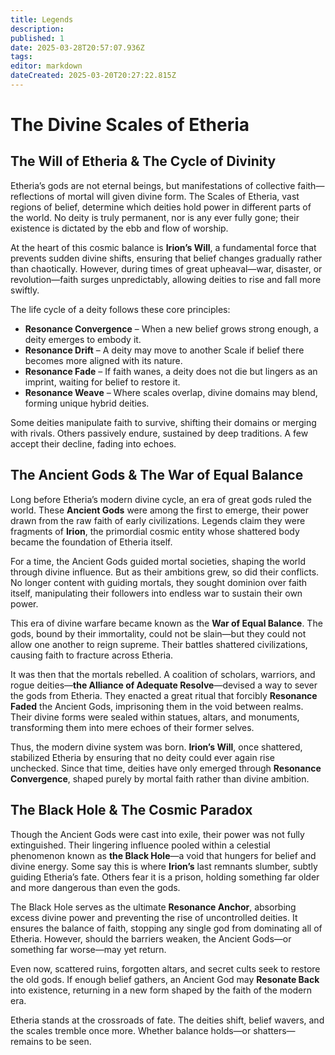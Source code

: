 ```yaml
---
title: Legends
description: 
published: 1
date: 2025-03-28T20:57:07.936Z
tags: 
editor: markdown
dateCreated: 2025-03-20T20:27:22.815Z
---
```


# The Divine Scales of Etheria

## The Will of Etheria & The Cycle of Divinity
Etheria’s gods are not eternal beings, but manifestations of collective faith—reflections of mortal will given divine form. The Scales of Etheria, vast regions of belief, determine which deities hold power in different parts of the world. No deity is truly permanent, nor is any ever fully gone; their existence is dictated by the ebb and flow of worship.

At the heart of this cosmic balance is **Irion’s Will**, a fundamental force that prevents sudden divine shifts, ensuring that belief changes gradually rather than chaotically. However, during times of great upheaval—war, disaster, or revolution—faith surges unpredictably, allowing deities to rise and fall more swiftly.

The life cycle of a deity follows these core principles:

- **Resonance Convergence** – When a new belief grows strong enough, a deity emerges to embody it.
- **Resonance Drift** – A deity may move to another Scale if belief there becomes more aligned with its nature.
- **Resonance Fade** – If faith wanes, a deity does not die but lingers as an imprint, waiting for belief to restore it.
- **Resonance Weave** – Where scales overlap, divine domains may blend, forming unique hybrid deities.

Some deities manipulate faith to survive, shifting their domains or merging with rivals. Others passively endure, sustained by deep traditions. A few accept their decline, fading into echoes.

## The Ancient Gods & The War of Equal Balance
Long before Etheria’s modern divine cycle, an era of great gods ruled the world. These **Ancient Gods** were among the first to emerge, their power drawn from the raw faith of early civilizations. Legends claim they were fragments of **Irion**, the primordial cosmic entity whose shattered body became the foundation of Etheria itself.

For a time, the Ancient Gods guided mortal societies, shaping the world through divine influence. But as their ambitions grew, so did their conflicts. No longer content with guiding mortals, they sought dominion over faith itself, manipulating their followers into endless war to sustain their own power.

This era of divine warfare became known as the **War of Equal Balance**. The gods, bound by their immortality, could not be slain—but they could not allow one another to reign supreme. Their battles shattered civilizations, causing faith to fracture across Etheria.

It was then that the mortals rebelled. A coalition of scholars, warriors, and rogue deities—**the Alliance of Adequate Resolve**—devised a way to sever the gods from Etheria. They enacted a great ritual that forcibly **Resonance Faded** the Ancient Gods, imprisoning them in the void between realms. Their divine forms were sealed within statues, altars, and monuments, transforming them into mere echoes of their former selves.

Thus, the modern divine system was born. **Irion’s Will**, once shattered, stabilized Etheria by ensuring that no deity could ever again rise unchecked. Since that time, deities have only emerged through **Resonance Convergence**, shaped purely by mortal faith rather than divine ambition.

## The Black Hole & The Cosmic Paradox
Though the Ancient Gods were cast into exile, their power was not fully extinguished. Their lingering influence pooled within a celestial phenomenon known as **the Black Hole**—a void that hungers for belief and divine energy. Some say this is where **Irion’s** last remnants slumber, subtly guiding Etheria’s fate. Others fear it is a prison, holding something far older and more dangerous than even the gods.

The Black Hole serves as the ultimate **Resonance Anchor**, absorbing excess divine power and preventing the rise of uncontrolled deities. It ensures the balance of faith, stopping any single god from dominating all of Etheria. However, should the barriers weaken, the Ancient Gods—or something far worse—may yet return.

Even now, scattered ruins, forgotten altars, and secret cults seek to restore the old gods. If enough belief gathers, an Ancient God may **Resonate Back** into existence, returning in a new form shaped by the faith of the modern era.

Etheria stands at the crossroads of fate. The deities shift, belief wavers, and the scales tremble once more. Whether balance holds—or shatters—remains to be seen.
